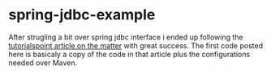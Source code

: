 # spring-jdbc-example

After strugling a bit  over spring jdbc interface i ended up following the [tutorialspoint article on the matter](https://www.tutorialspoint.com/spring/spring_jdbc_example.htm) with great success.
The first code posted here is basicaly a copy of the code in that article plus the configurations needed over Maven.
